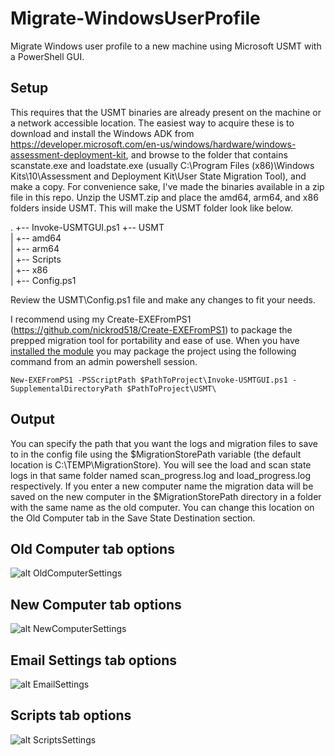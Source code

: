 # Migrate-WindowsUserProfile
Migrate Windows user profile to a new machine using Microsoft USMT with a PowerShell GUI.

## Setup
This requires that the USMT binaries are already present on the machine or a network accessible location. The easiest way to acquire these is to download and install the Windows ADK from https://developer.microsoft.com/en-us/windows/hardware/windows-assessment-deployment-kit, and browse to the folder that contains scanstate.exe and loadstate.exe (usually C:\Program Files (x86)\Windows Kits\10\Assessment and Deployment Kit\User State Migration Tool), and make a copy. For convenience sake, I've made the binaries available in a zip file in this repo. Unzip the USMT.zip and place the amd64, arm64, and x86 folders inside USMT. This will make the USMT folder look like below.

.
+-- Invoke-USMTGUI.ps1
+-- USMT\
|   +-- amd64\
|   +-- arm64\
|   +-- Scripts\
|   +-- x86\
|   +-- Config.ps1

Review the USMT\Config.ps1 file and make any changes to fit your needs.

I recommend using my Create-EXEFromPS1 (https://github.com/nickrod518/Create-EXEFromPS1) to package the prepped migration tool for portability and ease of use. When you have [installed the module](https://docs.microsoft.com/en-us/powershell/developer/module/installing-a-powershell-module) you may package the project using the following command from an admin powershell session.

`New-EXEFromPS1 -PSScriptPath $PathToProject\Invoke-USMTGUI.ps1 -SupplementalDirectoryPath $PathToProject\USMT\`

## Output
You can specify the path that you want the logs and migration files to save to in the config file using the $MigrationStorePath variable (the default location is C:\TEMP\MigrationStore). You will see the load and scan state logs in that same folder named scan_progress.log and load_progress.log respectively. If you enter a new computer name the migration data will be saved on the new computer in the $MigrationStorePath directory in a folder with the same name as the old computer. You can change this location on the Old Computer tab in the Save State Destination section.

## Old Computer tab options
![alt OldComputerSettings](https://github.com/nickrod518/Migrate-WindowsUserProfile/blob/master/images/OldComputer.png)

## New Computer tab options
![alt NewComputerSettings](https://github.com/nickrod518/Migrate-WindowsUserProfile/blob/master/images/NewComputer.png)

## Email Settings tab options
![alt EmailSettings](https://github.com/nickrod518/Migrate-WindowsUserProfile/blob/master/images/EmailSettings.png)

## Scripts tab options
![alt ScriptsSettings](https://github.com/nickrod518/Migrate-WindowsUserProfile/blob/master/images/Scripts.png)